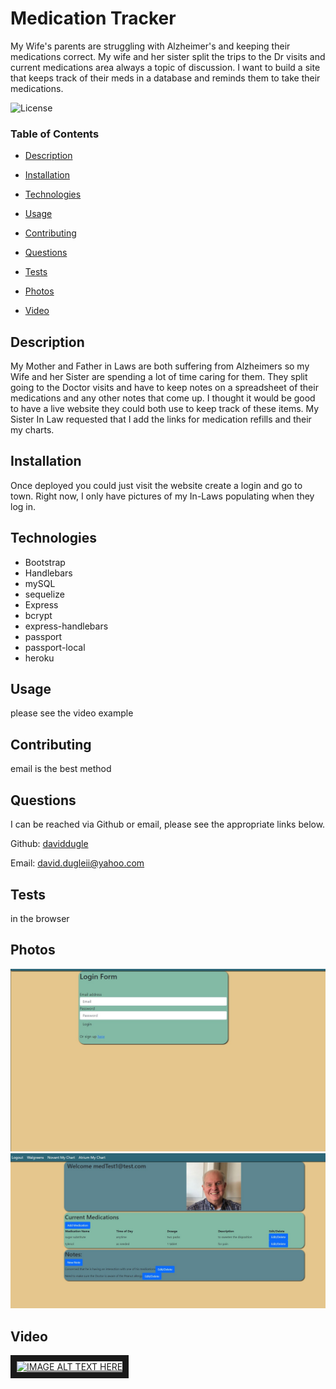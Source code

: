 
# Medication Tracker


My Wife's parents are struggling with Alzheimer's and keeping their medications correct. My wife and her sister split the trips to the Dr visits and current medications area always a topic of discussion. I want to build a site that keeps track of their meds in a database and reminds them to take their medications.








![License](https://img.shields.io/badge/license-MIT%20License-green)









### Table of Contents


* [Description](#Description)

* [Installation](#Installation)

* [Technologies](#Technologies)

* [Usage](##Usage)

* [Contributing](#Contributing)

* [Questions](#Questions)

* [Tests](#Tests)

* [Photos](#Photos)

* [Video](#Video)
















## Description

My Mother and Father in Laws are both suffering from Alzheimers so my Wife and her Sister are spending a lot of time caring for them. They split going to the Doctor visits and have to keep notes on a spreadsheet of their medications and any other notes that come up. I thought it would be good to have a live website they could both use to keep track of these items. My Sister In Law requested that I add the links for medication refills and their my charts.





## Installation

Once deployed you could just visit the website create a login and go to town. Right now, I only have pictures of my In-Laws populating when they log in.




## Technologies

* Bootstrap
* Handlebars
* mySQL
* sequelize
* Express
* bcrypt
* express-handlebars
* passport
* passport-local
* heroku





## Usage

please see the video example







## Contributing

email is the best method





## Questions

I can be reached via Github or email, please see the appropriate links below.

Github:
<a href='https://github.com/daviddugle' target='_blank'>daviddugle</a>

Email:
<a href='mailto:david.dugleii@yahoo.com'>david.dugleii@yahoo.com</a>





## Tests

in the browser



## Photos

![DeployedPhoto](https://github.com/daviddugle/medication-tracker/blob/main/public/assets/login%20screen.jpg?raw=true)
![DeployedPhoto](https://github.com/daviddugle/medication-tracker/blob/main/public/assets/main%20page.jpg?raw=true)






## Video

<a href="http://www.youtube.com/watch?feature=player_embedded&v=02Rq8wEl3mE
" target="_blank"><img src="http://img.youtube.com/vi/02Rq8wEl3mE/0.jpg" 
alt="IMAGE ALT TEXT HERE" width="240" height="180" border="10" /></a>




